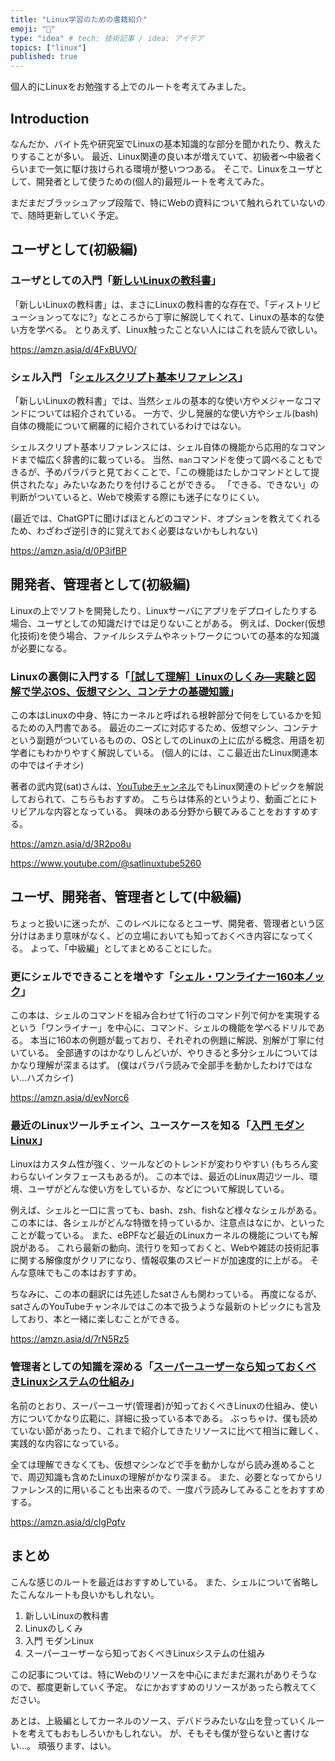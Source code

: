 ```yaml
---
title: "Linux学習のための書籍紹介"
emoji: "🐧"
type: "idea" # tech: 技術記事 / idea: アイデア
topics: ["linux"]
published: true
---
```


個人的にLinuxをお勉強する上でのルートを考えてみました。

## Introduction

なんだか、バイト先や研究室でLinuxの基本知識的な部分を聞かれたり、教えたりすることが多い。
最近、Linux関連の良い本が増えていて、初級者～中級者くらいまで一気に駆け抜けられる環境が整いつつある。
そこで、Linuxをユーザとして、開発者として使うための(個人的)最短ルートを考えてみた。

まだまだブラッシュアップ段階で、特にWebの資料について触れられていないので、随時更新していく予定。

## ユーザとして(初級編)

### ユーザとしての入門「[新しいLinuxの教科書](https://amzn.asia/d/4FxBUVO)」

「新しいLinuxの教科書」は、まさにLinuxの教科書的な存在で、「ディストリビューションってなに?」なところから丁寧に解説してくれて、Linuxの基本的な使い方を学べる。
とりあえず、Linux触ったことない人にはこれを読んで欲しい。

https://amzn.asia/d/4FxBUVO/

### シェル入門 「[シェルスクリプト基本リファレンス](https://amzn.asia/d/060HF8n)」

「新しいLinuxの教科書」では、当然シェルの基本的な使い方やメジャーなコマンドについては紹介されている。
一方で、少し発展的な使い方やシェル(bash)自体の機能について網羅的に紹介されているわけではない。

シェルスクリプト基本リファレンスには、シェル自体の機能から応用的なコマンドまで幅広く辞書的に載っている。
当然、`man`コマンドを使って調べることもできるが、予めパラパラと見ておくことで、「この機能はたしかコマンドとして提供されたな」みたいなあたりを付けることができる。
「できる、できない」の判断がついていると、Webで検索する際にも迷子になりにくい。

(最近では、ChatGPTに聞けばほとんどのコマンド、オプションを教えてくれるため、わざわざ逆引き的に覚えておく必要はないかもしれない)

https://amzn.asia/d/0P3ifBP

## 開発者、管理者として(初級編)

Linuxの上でソフトを開発したり、Linuxサーバにアプリをデプロイしたりする場合、ユーザとしての知識だけでは足りないことがある。
例えば、Docker(仮想化技術)を使う場合、ファイルシステムやネットワークについての基本的な知識が必要になる。

### Linuxの裏側に入門する「[［試して理解］Linuxのしくみ―実験と図解で学ぶOS、仮想マシン、コンテナの基礎知識](https://amzn.asia/d/hmdQjFi)」

この本はLinuxの中身、特にカーネルと呼ばれる根幹部分で何をしているかを知るための入門書である。
最近のニーズに対応するため、仮想マシン、コンテナという副題がついているものの、OSとしてのLinuxの上に広がる概念、用語を初学者にもわかりやすく解説している。
(個人的には、ここ最近出たLinux関連本の中ではイチオシ)

著者の武内覚(sat)さんは、[YouTubeチャンネル](https://www.youtube.com/@satlinuxtube5260)でもLinux関連のトピックを解説しておられて、こちらもおすすめ。
こちらは体系的というより、動画ごとにトリビアルな内容となっている。
興味のある分野から観てみることをおすすめする。

https://amzn.asia/d/3R2po8u

https://www.youtube.com/@satlinuxtube5260

## ユーザ、開発者、管理者として(中級編)

ちょっと扱いに迷ったが、このレベルになるとユーザ、開発者、管理者という区分けはあまり意味がなく、どの立場においても知っておくべき内容になってくる。
よって、「中級編」としてまとめることにした。

### 更にシェルでできることを増やす「[シェル・ワンライナー160本ノック](https://amzn.asia/d/gROIdws)」

この本は、シェルのコマンドを組み合わせて1行のコマンド列で何かを実現するという「ワンライナー」を中心に、コマンド、シェルの機能を学べるドリルである。
本当に160本の例題が載っており、それぞれの例題に解説、別解が丁寧に付いている。
全部通すのはかなりしんどいが、やりきると多分シェルについてはかなり理解が深まるはず。
(僕はパラパラ読みで全部手を動かしたわけではない…ハズカシイ)

https://amzn.asia/d/evNorc6

### 最近のLinuxツールチェイン、ユースケースを知る「[入門 モダンLinux](https://amzn.asia/d/7rN5Rz5)」

Linuxはカスタム性が強く、ツールなどのトレンドが変わりやすい
(もちろん変わらないインタフェースもあるが)。
この本では、最近のLinux周辺ツール、環境、ユーザがどんな使い方をしているか、などについて解説している。

例えば、シェルと一口に言っても、bash、zsh、fishなど様々なシェルがある。
この本には、各シェルがどんな特徴を持っているか、注意点はなにか、といったことが載っている。
また、eBPFなど最近のLinuxカーネルの機能についても解説がある。
これら最新の動向、流行りを知っておくと、Webや雑誌の技術記事に関する解像度がクリアになり、情報収集のスピードが加速度的に上がる。
そんな意味でもこの本はおすすめ。

ちなみに、この本の翻訳には先述したsatさんも関わっている。
再度になるが、satさんのYouTubeチャンネルではこの本で扱うような最新のトピックにも言及しており、本と一緒に楽しむことができる。

https://amzn.asia/d/7rN5Rz5

### 管理者としての知識を深める「[スーパーユーザーなら知っておくべきLinuxシステムの仕組み](https://amzn.asia/d/2lXYISN)」

名前のとおり、スーパーユーザ(管理者)が知っておくべきLinuxの仕組み、使い方についてかなり広範に、詳細に扱っている本である。
ぶっちゃけ、僕も読めていない節があったり、これまで紹介してきたリソースに比べて相当に難しく、実践的な内容になっている。

全ては理解できなくても、仮想マシンなどで手を動かしながら読み進めることで、周辺知識も含めたLinuxの理解がかなり深まる。
また、必要となってからリファレンス的に用いることも出来るので、一度パラ読みしてみることをおすすめする。

https://amzn.asia/d/cIgPqfv

## まとめ

こんな感じのルートを最近はおすすめしている。
また、シェルについて省略したこんなルートも良いかもしれない。

1. 新しいLinuxの教科書
2. Linuxのしくみ
3. 入門 モダンLinux
4. スーパーユーザーなら知っておくべきLinuxシステムの仕組み

この記事については、特にWebのリソースを中心にまだまだ漏れがありそうなので、都度更新していく予定。
なにかおすすめのリソースがあったら教えてください。

あとは、上級編としてカーネルのソース、デバドラみたいな山を登っていくルートを考えてもおもしろいかもしれない。
が、そもそも僕が登らないと書けない…。
頑張ります、はい。
